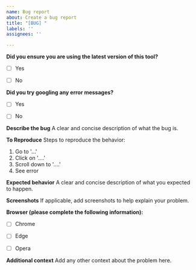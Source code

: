 ```yaml
---
name: Bug report
about: Create a bug report
title: "[BUG] "
labels: ''
assignees: ''

---
```


**Did you ensure you are using the latest version of this tool?**

- [ ] Yes

- [ ] No

**Did you try googling any error messages?**

- [ ] Yes

- [ ] No

**Describe the bug**
A clear and concise description of what the bug is.

**To Reproduce**
Steps to reproduce the behavior:
1. Go to '...'
2. Click on '....'
3. Scroll down to '....'
4. See error

**Expected behavior**
A clear and concise description of what you expected to happen.

**Screenshots**
If applicable, add screenshots to help explain your problem.

**Browser (please complete the following information):**

- [ ] Chrome

- [ ] Edge

- [ ] Opera

**Additional context**
Add any other context about the problem here.